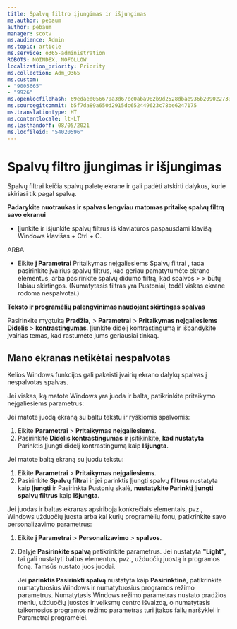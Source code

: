```yaml
---
title: Spalvų filtro įjungimas ir išjungimas
ms.author: pebaum
author: pebaum
manager: scotv
ms.audience: Admin
ms.topic: article
ms.service: o365-administration
ROBOTS: NOINDEX, NOFOLLOW
localization_priority: Priority
ms.collection: Adm_O365
ms.custom:
- "9005665"
- "9926"
ms.openlocfilehash: 69edaed056670a3d67cc0aba982b9d2528dbae936b209022733205efcf421062
ms.sourcegitcommit: b5f7da89a650d2915dc652449623c78be6247175
ms.translationtype: HT
ms.contentlocale: lt-LT
ms.lasthandoff: 08/05/2021
ms.locfileid: "54020596"
---
```

# <a name="turn-on-and-off-color-filter"></a>Spalvų filtro įjungimas ir išjungimas

Spalvų filtrai keičia spalvų paletę ekrane ir gali padėti atskirti dalykus, kurie skiriasi tik pagal spalvą.

**Padarykite nuotraukas ir spalvas lengviau matomas pritaikę spalvų filtrą savo ekranui**

- Įjunkite ir išjunkite spalvų filtrus iš klaviatūros paspausdami klavišą Windows klavišas + Ctrl + C. 

ARBA

- Eikite **į Parametrai** Pritaikymas neįgaliesiems Spalvų filtrai , tada pasirinkite įvairius spalvų filtrus, kad geriau pamatytumėte ekrano elementus, arba pasirinkite spalvų didumo filtrą, kad spalvos  >    >  būtų labiau skirtingos.  (Numatytasis filtras yra Pustoniai, todėl viskas ekrane rodoma nespalvotai.)

**Teksto ir programėlių palengvinimas naudojant skirtingas spalvas**  

Pasirinkite mygtuką **Pradžia,** > **Parametrai**  >  **Pritaikymas neįgaliesiems Didelis**  >  **kontrastingumas**. Įjunkite didelį kontrastingumą ir išbandykite įvairias temas, kad rastumėte jums geriausiai tinkaą.

## <a name="my-screen-is-unexpectedly-black-and-white"></a>Mano ekranas netikėtai nespalvotas

Kelios Windows funkcijos gali pakeisti įvairių ekrano dalykų spalvas į nespalvotas spalvas.

Jei viskas, ką matote Windows yra juoda ir balta, patikrinkite pritaikymo neįgaliesiems parametrus:

Jei matote juodą ekraną su baltu tekstu ir ryškiomis spalvomis:  

1. Eikite **Parametrai**  >  **Pritaikymas neįgaliesiems**.  
1. Pasirinkite **Didelis kontrastingumas** ir įsitikinkite, **kad nustatyta** Parinktis Įjungti didelį kontrastingumą kaip **Išjungta**.

Jei matote baltą ekraną su juodu tekstu:  

1. Eikite **Parametrai**  >  **Pritaikymas neįgaliesiems**.  
1. Pasirinkite **Spalvų filtrai** ir jei parinktis Įjungti  spalvų **filtrus** nustatyta kaip **Įjungti** ir Pasirinkta Pustonių skalė, **nustatykite Parinktį Įjungti spalvų filtrus** kaip **Išjungta**.

Jei juodas ir baltas ekranas apsiriboja konkrečiais elementais, pvz., Windows užduočių juosta arba kai kurių programėlių fonu, patikrinkite savo personalizavimo parametrus:

1. Eikite **į Parametrai**  >  **Personalizavimo**  >  **spalvos**.

1. Dalyje **Pasirinkite spalvą** patikrinkite parametrus. Jei nustatyta **"Light",** tai gali nustatyti baltus elementus, pvz., užduočių juostą ir programos foną. Tamsūs nustato juos juodai.  

    Jei **parinktis Pasirinkti spalvą** nustatyta kaip **Pasirinktinė**, patikrinkite numatytuosius Windows ir numatytuosius programos režimo parametrus. Numatytasis Windows režimo parametras nustato pradžios meniu, užduočių juostos ir veiksmų centro išvaizdą, o numatytasis taikomosios programos režimo parametras turi įtakos failų naršyklei ir Parametrai programėlei.

